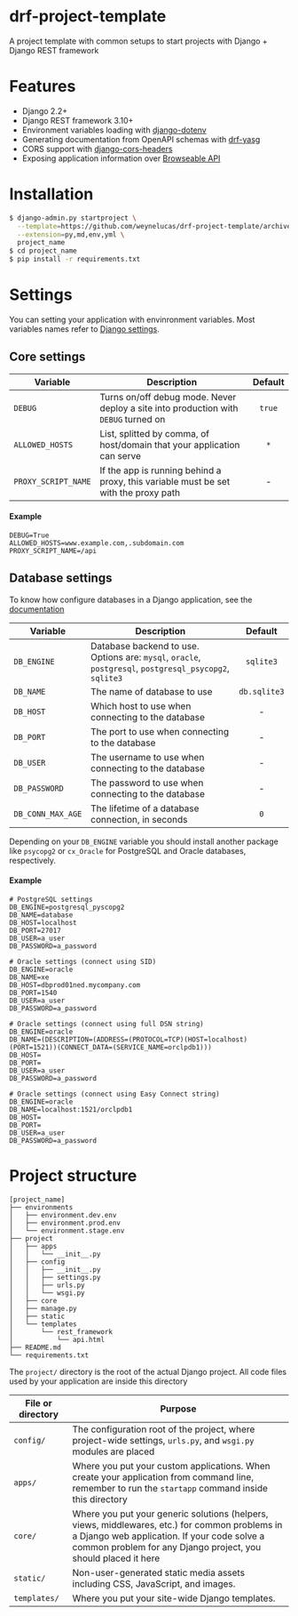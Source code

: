 # drf-project-template
A project template with common setups to start projects with Django + Django REST framework

# Features

-  Django 2.2+
-  Django REST framework 3.10+
-  Environment variables loading with [django-dotenv](https://github.com/jpadilla/django-dotenv)
-  Generating documentation from OpenAPI schemas with [drf-yasg](https://github.com/axnsan12/drf-yasg/)
-  CORS support with [django-cors-headers](https://github.com/adamchainz/django-cors-headers)
-  Exposing application information over [Browseable API](https://www.django-rest-framework.org/topics/browsable-api/)

# Installation

```bash
$ django-admin.py startproject \
  --template=https://github.com/weynelucas/drf-project-template/archive/master.zip \
  --extension=py,md,env,yml \
  project_name
$ cd project_name
$ pip install -r requirements.txt
```

# Settings
You can setting your application with envinronment variables. Most variables names refer to [Django settings](https://docs.djangoproject.com/en/2.2/ref/settings/).

## Core settings

| Variable        | Description                                                                          | Default   |
| --------------- | ------------------------------------------------------------------------------------ | :-------: |
| `DEBUG`         | Turns on/off debug mode. Never deploy a site into production with `DEBUG` turned on  | `true`    |
| `ALLOWED_HOSTS` | List, splitted by comma, of host/domain that your application can serve               | `*`       |
| `PROXY_SCRIPT_NAME` | If the app is running behind a proxy, this variable must be set with the proxy path | -      |


#### Example
```
DEBUG=True
ALLOWED_HOSTS=www.example.com,.subdomain.com
PROXY_SCRIPT_NAME=/api
```

## Database settings
To know how configure databases in a Django application, see the [documentation](https://docs.djangoproject.com/en/2.2/ref/databases/)


| Variable         | Description                                                                          | Default     |
| ---------------  | ------------------------------------------------------------------------------------ | :---------: |
| `DB_ENGINE`      | Database backend to use. Options are: `mysql`, `oracle`, `postgresql`, `postgresql_psycopg2`,  `sqlite3`         | `sqlite3`    |
| `DB_NAME`        | The name of database to use                                                          | `db.sqlite3`|
| `DB_HOST`        | Which host to use when connecting to the database                                    | -           |
| `DB_PORT`        | The port to use when connecting to the database                                      | -           |
| `DB_USER`        | The username to use when connecting to the database                                  | -           |
| `DB_PASSWORD`    | The password to use when connecting to the database                                  | -           |
| `DB_CONN_MAX_AGE`| The lifetime of a database connection, in seconds                                    | `0`         |

Depending on your `DB_ENGINE` variable you should install another package like `psycopg2` or `cx_Oracle` for PostgreSQL and Oracle databases, respectively.

#### Example

```
# PostgreSQL settings
DB_ENGINE=postgresql_pyscopg2
DB_NAME=database
DB_HOST=localhost
DB_PORT=27017
DB_USER=a_user
DB_PASSWORD=a_password

# Oracle settings (connect using SID)
DB_ENGINE=oracle
DB_NAME=xe
DB_HOST=dbprod01ned.mycompany.com
DB_PORT=1540
DB_USER=a_user
DB_PASSWORD=a_password

# Oracle settings (connect using full DSN string)
DB_ENGINE=oracle
DB_NAME=(DESCRIPTION=(ADDRESS=(PROTOCOL=TCP)(HOST=localhost)(PORT=1521))(CONNECT_DATA=(SERVICE_NAME=orclpdb1)))
DB_HOST=
DB_PORT=
DB_USER=a_user
DB_PASSWORD=a_password

# Oracle settings (connect using Easy Connect string)
DB_ENGINE=oracle
DB_NAME=localhost:1521/orclpdb1
DB_HOST=
DB_PORT=
DB_USER=a_user
DB_PASSWORD=a_password
```


# Project structure                                                     

```
[project_name]
├── environments
│   ├── environment.dev.env
│   ├── environment.prod.env
│   └── environment.stage.env
├── project
│   ├── apps
│   │   └── __init__.py
│   ├── config
│   │   ├── __init__.py
│   │   ├── settings.py
│   │   ├── urls.py
│   │   └── wsgi.py
│   ├── core
│   ├── manage.py
│   ├── static
│   └── templates
│       └── rest_framework
│           └── api.html
├── README.md
└── requirements.txt
```

The `project/` directory is the root of the actual Django project. All code files used by your application are inside this directory

| File or directory       | Purpose       | 
| ----------------------- | ------------- | 
| `config/`               | The configuration root of the project, where project-wide settings, `urls.py`, and `wsgi.py` modules are placed        | 
| `apps/`                 | Where you put your custom applications. When create your application from command line, remember to run the `startapp` command inside this directory| 
| `core/`                 | Where you put your generic solutions (helpers, views, middlewares, etc.) for common problems in a Django web application. If your code solve a common problem for any Django project, you should placed it here  |
| `static/`               | Non-user-generated static media assets including CSS, JavaScript, and images. |
| `templates/`            | Where you put your site-wide Django templates.    |
